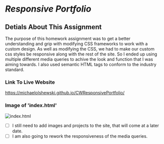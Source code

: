 # __*Responsive Portfolio*__

## __Detials About This Assignment__
The purpose of this homework assignment was to get a better understanding and grip with modifying CSS frameworks to work with a custom design. As well as modifying the CSS, we had to make our custom css styles be responsive along with the rest of the site. So I ended up using multiple different media queries to achive the look and function that I was aiming towards. I also used semantic HTML tags to conform to the industry standard.

### __Link To Live Website__
https://michaelolshewski.github.io/CWResponsivePortfolio/

### __Image of 'index.html'__
![index.html]("/Assets/Images/website.png")

- [ ] I still need to add images and projects to the site, that will come at a later date.
- [ ] I am also going to rework the responsiveness of the media queries.
